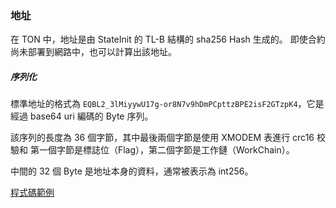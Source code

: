 ### 地址
在 TON 中，地址是由 StateInit 的 TL-B 結構的 sha256 Hash 生成的。
即使合約尚未部署到網路中，也可以計算出該地址。
##### 序列化
標準地址的格式為 `EQBL2_3lMiyywU17g-or8N7v9hDmPCpttzBPE2isF2GTzpK4`，它是經過 base64 uri 編碼的 Byte 序列。

該序列的長度為 36 個字節，其中最後兩個字節是使用 XMODEM 表進行 crc16 校驗和 第一個字節是標誌位（Flag），第二個字節是工作鏈（WorkChain）。

中間的 32 個 Byte 是地址本身的資料，通常被表示為 int256。

[程式碼範例](https://github.com/xssnick/tonutils-go/blob/3d9ee052689376061bf7e4a22037ff131183afad/address/addr.go#L156)